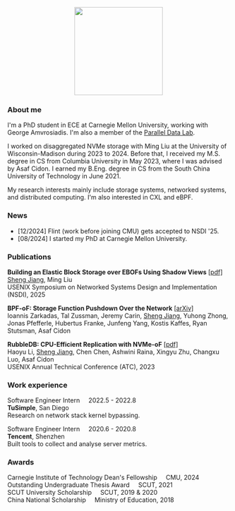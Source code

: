 <!-- Hi there! I'm Sheng Jiang, currently an M.S. student in computer science at [Columbia University](https://www.cs.columbia.edu/). I received my B.S. in computer science degree from the [South China University of Technology](https://www.scut.edu.cn/en/).   
I love doing system-level programming and building robust, performant, and large-scale software systems. I'm now doing research on storage systems, advised by [Prof. Asaf Cidon](https://www.asafcidon.com/). -->

<!-- ![](img/photo.jpg#center) -->
<p align="center">
  <img src="img/photo.jpg"  width="200" height="200">
</p>


### About me
I'm a PhD student in ECE at Carnegie Mellon University, working with George Amvrosiadis. I'm also a member of the [Parallel Data Lab](https://www.pdl.cmu.edu/index.shtml).

I worked on disaggregated NVMe storage with Ming Liu at the University of Wisconsin-Madison during 2023 to 2024. Before that, I received my M.S. degree in CS from Columbia University in May 2023, where I was advised by Asaf Cidon. I earned my B.Eng. degree in CS from the South China University of Technology in June 2021.

My research interests mainly include storage systems, networked systems, and distributed computing. I'm also interested in CXL and eBPF.

### News
- [12/2024] Flint (work before joining CMU) gets accepted to NSDI '25.
- [08/2024] I started my PhD at Carnegie Mellon University.

### Publications
**Building an Elastic Block Storage over EBOFs Using Shadow Views** [[pdf]](https://www.usenix.org/system/files/nsdi25-jiang.pdf) \
<ins>Sheng Jiang</ins>, Ming Liu \
USENIX Symposium on Networked Systems Design and Implementation (NSDI), 2025

**BPF-oF: Storage Function Pushdown Over the Network** [[arXiv]](https://arxiv.org/pdf/2312.06808.pdf) \
Ioannis Zarkadas, Tal Zussman, Jeremy Carin, <ins>Sheng Jiang</ins>, Yuhong Zhong, Jonas Pfefferle, Hubertus Franke, Junfeng Yang, Kostis Kaffes, Ryan Stutsman, Asaf Cidon

**RubbleDB: CPU-Efficient Replication with NVMe-oF** [[pdf]](https://www.usenix.org/system/files/atc23-li-haoyu.pdf) \
Haoyu Li, <ins>Sheng Jiang</ins>, Chen Chen, Ashwini Raina, Xingyu Zhu, Changxu Luo, Asaf Cidon \
USENIX Annual Technical Conference (ATC), 2023

### Work experience
<!-- <div style="margin: 0; padding: 0;">
  <p style="display: flex; justify-content: space-between; margin: 0;">
    <span>Software Engineer Intern</span>
    <span>May 2022 to Aug 2022</span>
  </p>
  <p style="margin: 0;"><strong>TuSimple</strong></p>
</div> -->

Software Engineer Intern &nbsp;&nbsp;&nbsp; 2022.5 - 2022.8 \
**TuSimple**, San Diego \
Research on network stack kernel bypassing.

Software Engineer Intern &nbsp;&nbsp;&nbsp; 2020.6 - 2020.8 \
**Tencent**, Shenzhen \
Built tools to collect and analyse server metrics.

### Awards
Carnegie Institute of Technology Dean's Fellowship &nbsp;&nbsp;&nbsp; CMU, 2024 \
Outstanding Undergraduate Thesis Award &nbsp;&nbsp;&nbsp; SCUT, 2021 \
SCUT University Scholarship &nbsp;&nbsp;&nbsp; SCUT, 2019 & 2020 \
China National Scholarship &nbsp;&nbsp;&nbsp; Ministry of Education, 2018


<!-- ### Education

May. 2023 (expected)&nbsp;&nbsp;M.S. in computer science, Columbia University, U.S.   
June. 2021&nbsp;&nbsp;B.S. in computer science, South China University of Technology, China

### Research Experience

Research Assistant, Columbia University, Jan. 2022 - now   
Research Assistant, Chinese University of Hong Kong, Mar. 2020 - Jan. 2021   
Research Assistant, South China University of Technology, Sept. 2020 - Jun. 2021   
    

### Work Experience

- TuSimple, June. - Aug. 2022
- Tencent, June. - Aug. 2020

### Selected Awards

- Outstanding Thesis, South China University of Technology, 2021
- University Scholarship, South China University of Technology, 2019 & 2020
- **National Scholarship (top 1%)**, Ministry of Education of China, 2018 -->
